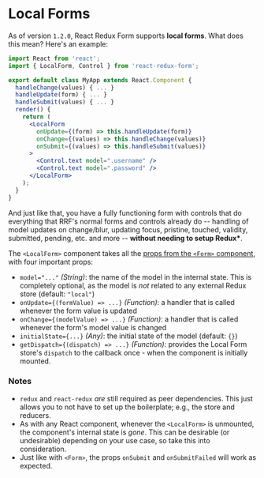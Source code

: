 # Local Forms

As of version `1.2.0`, React Redux Form supports **local forms**. What does this mean? Here's an example:

```jsx
import React from 'react';
import { LocalForm, Control } from 'react-redux-form';

export default class MyApp extends React.Component {
  handleChange(values) { ... }
  handleUpdate(form) { ... }
  handleSubmit(values) { ... }
  render() {
    return (
      <LocalForm
        onUpdate={(form) => this.handleUpdate(form)}
        onChange={(values) => this.handleChange(values)}
        onSubmit={(values) => this.handleSubmit(values)}
      >
        <Control.text model=".username" />
        <Control.text model=".password" />
      </LocalForm>
    );
  }
}
```

And just like that, you have a fully functioning form with controls that do everything that RRF's normal forms and controls already do -- handling of model updates on change/blur, updating focus, pristine, touched, validity, submitted, pending, etc. and more -- **without needing to setup Redux\***.

The `<LocalForm>` component takes all the [props from the `<Form>` component](../api/Form.md), with four important props:

- `model="..."` _(String)_: the name of the model in the internal state. This is completely optional, as the model is _not_ related to any external Redux store (default: `"local"`)
- `onUpdate={(formValue) => ...}` _(Function)_: a handler that is called whenever the form value is updated
- `onChange={(modelValue) => ...}` _(Function)_: a handler that is called whenever the form's model value is changed
- `initialState={...}` _(Any)_: the initial state of the model (default: `{}`)
- `getDispatch={(dispatch) => ...}` _(Function)_: provides the Local Form store's `dispatch` to the callback once - when the component is initially mounted.

### Notes
- `redux` and `react-redux` _are_ still required as peer dependencies. This just allows you to not have to set up the boilerplate; e.g., the store and reducers.
- As with any React component, whenever the `<LocalForm>` is unmounted, the component's internal state is _gone_. This can be desirable (or undesirable) depending on your use case, so take this into consideration.
- Just like with `<Form>`, the props `onSubmit` and `onSubmitFailed` will work as expected.
